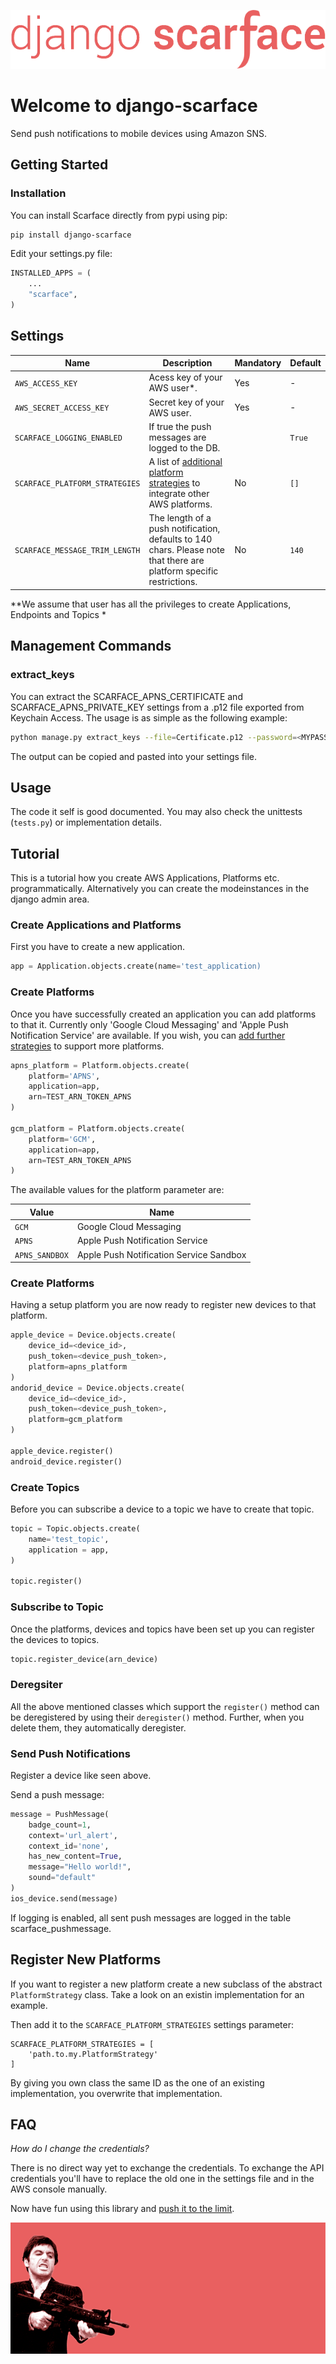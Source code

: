 ![django-scarface](logo_transparent.png)

# Welcome to django-scarface

Send push notifications to mobile devices using Amazon SNS.

## Getting Started

### Installation

You can install Scarface directly from pypi using pip:
```zsh
pip install django-scarface
```


Edit your settings.py file:

```python
INSTALLED_APPS = (
    ...
    "scarface",
)
```

## Settings

| Name | Description | Mandatory | Default |
|------|-------------|-----------|---------|
| ``AWS_ACCESS_KEY`` | Acess key of your AWS user*. | Yes | - |
| ``AWS_SECRET_ACCESS_KEY`` | Secret key of your AWS user. | Yes | - |
| ``SCARFACE_LOGGING_ENABLED`` | If true the push messages are logged to the DB.| | ``True`` |
| ``SCARFACE_PLATFORM_STRATEGIES`` | A list of [additional platform strategies](#register-new-platforms) to integrate other AWS platforms.| No | `[]`|
| ``SCARFACE_MESSAGE_TRIM_LENGTH`` | The length of a push notification, defaults to 140 chars. Please note that there are platform specific restrictions.| No | `140`|
**We assume that user has all the privileges to create Applications, Endpoints and Topics *


## Management Commands
### extract_keys
You can extract the SCARFACE_APNS_CERTIFICATE and SCARFACE_APNS_PRIVATE_KEY settings from a .p12 file exported from Keychain Access. The usage is as simple as the following example:
```bash
python manage.py extract_keys --file=Certificate.p12 --password=<MYPASSWORD>
```
The output can be copied and pasted into your settings file.

## Usage
The code it self is good documented. You may also check the unittests (`tests.py`) or implementation details.

## Tutorial
This is a tutorial how you create AWS Applications, Platforms etc. programmatically. Alternatively you can create the modeinstances in the django admin area.

### Create Applications and Platforms
First you have to create a new application.
```python
app = Application.objects.create(name='test_application)
```

### Create Platforms
Once you have successfully created an application you can add platforms to that
it. Currently only 'Google Cloud Messaging' and 'Apple Push Notification
Service' are available. If you wish, you can [add further strategies](#register-new-platforms) to support
more platforms.
```python
apns_platform = Platform.objects.create(
    platform='APNS',
    application=app,
    arn=TEST_ARN_TOKEN_APNS
)

gcm_platform = Platform.objects.create(
    platform='GCM',
    application=app,
    arn=TEST_ARN_TOKEN_APNS
)
```
The available values for the platform parameter are:

| Value | Name |
|-------|------|
| ``GCM`` | Google Cloud Messaging |
| ``APNS`` | Apple Push Notification Service |
| ``APNS_SANDBOX`` | Apple Push Notification Service Sandbox |

### Create Platforms
Having a setup platform you are now ready to register new devices to that platform.
```python
apple_device = Device.objects.create(
    device_id=<device_id>,
    push_token=<device_push_token>,
    platform=apns_platform
)
andorid_device = Device.objects.create(
    device_id=<device_id>,
    push_token=<device_push_token>,
    platform=gcm_platform
)

apple_device.register()
android_device.register()
```

### Create Topics
Before you can subscribe a device to a topic we have to create that topic.
```python
topic = Topic.objects.create(
    name='test_topic',
    application = app,
)

topic.register()
```

### Subscribe to Topic
Once the platforms, devices and topics have been set up you can register the devices to topics.
```python
topic.register_device(arn_device)
```

###  Deregsiter
All the above mentioned classes which support the ``register()`` method can be deregistered by using their ``deregister()`` method. Further, when you delete them, they automatically deregister.


### Send Push Notifications

Register a device like seen above.

Send a push message:
```python
message = PushMessage(
    badge_count=1,
    context='url_alert',
    context_id='none',
    has_new_content=True,
    message="Hello world!",
    sound="default"
)
ios_device.send(message)
```

If logging is enabled, all sent push messages are logged in the table scarface_pushmessage.



## Register New Platforms
If you want to register a new platform create a new subclass of the abstract ``PlatformStrategy`` class. Take a look on an existin implementation for an example.

Then add it to the ``SCARFACE_PLATFORM_STRATEGIES`` settings parameter:
```
SCARFACE_PLATFORM_STRATEGIES = [
    'path.to.my.PlatformStrategy'
]
```
By giving you own class the same ID as the one of an existing implementation, you overwrite that implementation.


## FAQ

_How do I change the credentials?_

There is no direct way yet to exchange the credentials. To exchange the API credentials you'll have to replace the old one in the settings file and in the AWS console manually.

Now have fun using this library and [push it to the limit](https://www.youtube.com/watch?v=9D-QD_HIfjA).

![the movie](scarface-movie.png)
